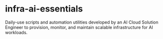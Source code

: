 # infra-ai-essentials
Daily-use scripts and automation utilities developed by an AI Cloud Solution Engineer to provision, monitor, and maintain scalable infrastructure for AI workloads.

